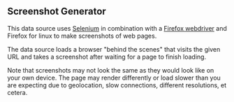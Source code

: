 ## Screenshot Generator

This data source uses [Selenium](https://selenium-python.readthedocs.io/) in combination with
a [Firefox webdriver](https://github.com/mozilla/geckodriver/releases) and Firefox for linux
to make screenshots of web pages.

The data source loads a browser "behind the scenes" that visits the given URL and takes a screenshot after waiting for
a page to finish loading.

Note that screenshots may not look the same as they would look like on your own device. The page may render differently
or load slower than you are expecting due to geolocation, slow connections, different resolutions, et cetera.